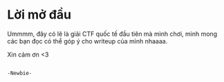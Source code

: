# Lời mở đầu
Ummmm, đây có lẽ là giải CTF quốc tế đầu tiên mà mình chơi, mình mong các bạn đọc có thể góp ý cho writeup của mình nhaaaa. 

Xin cảm ơn <3

                                                                                    -Newbie-